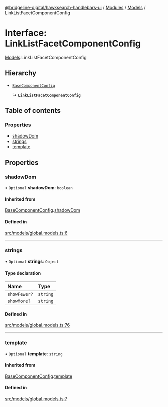 [@bridgeline-digital/hawksearch-handlebars-ui](../README.md) / [Modules](../modules.md) / [Models](../modules/Models.md) / LinkListFacetComponentConfig

# Interface: LinkListFacetComponentConfig

[Models](../modules/Models.md).LinkListFacetComponentConfig

## Hierarchy

- [`BaseComponentConfig`](Models.BaseComponentConfig.md)

  ↳ **`LinkListFacetComponentConfig`**

## Table of contents

### Properties

- [shadowDom](Models.LinkListFacetComponentConfig.md#shadowdom)
- [strings](Models.LinkListFacetComponentConfig.md#strings)
- [template](Models.LinkListFacetComponentConfig.md#template)

## Properties

### shadowDom

• `Optional` **shadowDom**: `boolean`

#### Inherited from

[BaseComponentConfig](Models.BaseComponentConfig.md).[shadowDom](Models.BaseComponentConfig.md#shadowdom)

#### Defined in

[src/models/global.models.ts:6](https://bitbucket.org/bridgelinedigital/frontend-handlebars-ui/src/db3ebfe/src/models/global.models.ts#lines-6)

___

### strings

• `Optional` **strings**: `Object`

#### Type declaration

| Name | Type |
| :------ | :------ |
| `showFewer?` | `string` |
| `showMore?` | `string` |

#### Defined in

[src/models/global.models.ts:76](https://bitbucket.org/bridgelinedigital/frontend-handlebars-ui/src/db3ebfe/src/models/global.models.ts#lines-76)

___

### template

• `Optional` **template**: `string`

#### Inherited from

[BaseComponentConfig](Models.BaseComponentConfig.md).[template](Models.BaseComponentConfig.md#template)

#### Defined in

[src/models/global.models.ts:7](https://bitbucket.org/bridgelinedigital/frontend-handlebars-ui/src/db3ebfe/src/models/global.models.ts#lines-7)

